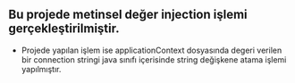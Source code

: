 ## Bu projede metinsel değer injection işlemi gerçekleştirilmiştir.
* Projede yapılan işlem ise applicationContext dosyasında degeri verilen bir connection stringi
java sınıfı içerisinde string değişkene atama işlemi yapılmıştır.

